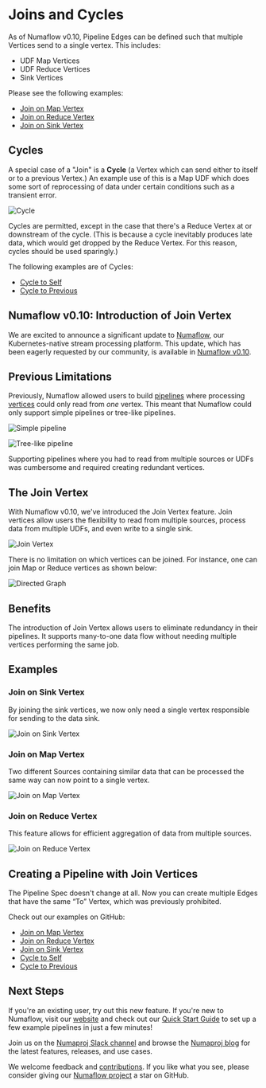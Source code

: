 # Joins and Cycles

As of Numaflow v0.10, Pipeline Edges can be defined such that multiple Vertices send to a single vertex. This includes:

- UDF Map Vertices
- UDF Reduce Vertices
- Sink Vertices

Please see the following examples:

- [Join on Map Vertex](https://github.com/numaproj/numaflow/blob/main/examples/11-join-on-map.yaml)
- [Join on Reduce Vertex](https://github.com/numaproj/numaflow/blob/main/examples/11-join-on-reduce.yaml)
- [Join on Sink Vertex](https://github.com/numaproj/numaflow/blob/main/examples/11-join-on-sink.yaml)

## Cycles

A special case of a "Join" is a **Cycle** (a Vertex which can send either to itself or to a previous Vertex.) An example use of this is a Map UDF which does some sort of reprocessing of data under certain conditions such as a transient error.

![Cycle](https://miro.medium.com/v2/resize:fit:1400/1*wYokY1wa9LhI1hKYimWiKA.png)

Cycles are permitted, except in the case that there's a Reduce Vertex at or downstream of the cycle. (This is because a cycle inevitably produces late data, which would get dropped by the Reduce Vertex. For this reason, cycles should be used sparingly.)

The following examples are of Cycles:

- [Cycle to Self](https://github.com/numaproj/numaflow/blob/main/examples/10-cycle-to-self.yaml)
- [Cycle to Previous](https://github.com/numaproj/numaflow/blob/main/examples/10-cycle-to-prev.yaml)

## Numaflow v0.10: Introduction of Join Vertex

We are excited to announce a significant update to [Numaflow](https://numaflow.numaproj.io/), our Kubernetes-native stream processing platform. This update, which has been eagerly requested by our community, is available in [Numaflow v0.10](https://blog.numaproj.io/numaflow-v0-10-whats-new-212002160796).

## Previous Limitations

Previously, Numaflow allowed users to build [pipelines](https://numaflow.numaproj.io/core-concepts/pipeline/) where processing [vertices](https://numaflow.numaproj.io/core-concepts/vertex/) could only read from *one* vertex. This meant that Numaflow could only support simple pipelines or tree-like pipelines.

![Simple pipeline](https://miro.medium.com/v2/resize:fit:1400/1*MAwBZ3-eOQs29fvc36XLDw.png)

![Tree-like pipeline](https://miro.medium.com/v2/resize:fit:1400/1*XXycfwWNvsTZV-cr3lomOA.png)

Supporting pipelines where you had to read from multiple sources or UDFs was cumbersome and required creating redundant vertices.

## The Join Vertex

With Numaflow v0.10, we've introduced the Join Vertex feature. Join vertices allow users the flexibility to read from multiple sources, process data from multiple UDFs, and even write to a single sink.

![Join Vertex](https://miro.medium.com/v2/resize:fit:1400/1*5Ct-5otqpXTAVCNW_SJnNw.png)

There is no limitation on which vertices can be joined. For instance, one can join Map or Reduce vertices as shown below:

![Directed Graph](https://miro.medium.com/v2/resize:fit:1400/1*ldVi_wtuMH4rWFd0UG91cg.png)

## Benefits

The introduction of Join Vertex allows users to eliminate redundancy in their pipelines. It supports many-to-one data flow without needing multiple vertices performing the same job.

## Examples

### Join on Sink Vertex

By joining the sink vertices, we now only need a single vertex responsible for sending to the data sink.

![Join on Sink Vertex](https://miro.medium.com/v2/resize:fit:1400/1*5Ct-5otqpXTAVCNW_SJnNw.png)

### Join on Map Vertex

Two different Sources containing similar data that can be processed the same way can now point to a single vertex.

![Join on Map Vertex](https://miro.medium.com/v2/resize:fit:1400/1*mCXFAgbAPzyXEwJMaluxcQ.png)

### Join on Reduce Vertex

This feature allows for efficient aggregation of data from multiple sources.

![Join on Reduce Vertex](https://miro.medium.com/v2/resize:fit:1400/1*lbuKo7wauFe5CyI4Qv0wvQ.png)

## Creating a Pipeline with Join Vertices

The Pipeline Spec doesn't change at all. Now you can create multiple Edges that have the same “To” Vertex, which was previously prohibited.

Check out our examples on GitHub:

* [Join on Map Vertex](https://github.com/numaproj/numaflow/blob/main/examples/11-join-on-map.yaml)
* [Join on Reduce Vertex](https://github.com/numaproj/numaflow/blob/main/examples/11-join-on-reduce.yaml)
* [Join on Sink Vertex](https://github.com/numaproj/numaflow/blob/main/examples/11-join-on-sink.yaml)
* [Cycle to Self](https://github.com/numaproj/numaflow/blob/main/examples/10-cycle-to-self.yaml)
* [Cycle to Previous](https://github.com/numaproj/numaflow/blob/main/examples/10-cycle-to-prev.yaml)

## Next Steps

If you're an existing user, try out this new feature. If you're new to Numaflow, visit our [website](https://numaflow.numaproj.io/) and check out our [Quick Start Guide](https://numaflow.numaproj.io/quick-start/) to set up a few example pipelines in just a few minutes!

Join us on the [Numaproj Slack channel](https://join.slack.com/t/numaproj/shared_invite/zt-19svuv47m-YKHhsQ~~KK9mBv1E7pNzfg) and browse the [Numaproj blog](https://blog.numaproj.io/) for the latest features, releases, and use cases.

We welcome feedback and [contributions](https://numaflow.numaproj.io/development/development/). If you like what you see, please consider giving our [Numaflow project](https://github.com/numaproj/numaflow) a star on GitHub.
